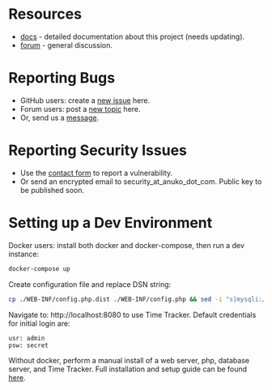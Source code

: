 # Resources

* [docs](https://www.anuko.com/time-tracker/features.htm) - detailed documentation about this project (needs updating).
* [forum](https://www.anuko.com/forum/viewforum.php?f=4) - general discussion.


# Reporting Bugs

* GitHub users: create a [new issue](https://github.com/anuko/timetracker/issues) here.
* Forum users: post a [new topic](https://www.anuko.com/forum/viewforum.php?f=4) here.
* Or, send us a [message](https://www.anuko.com/contact.htm).


# Reporting Security Issues

* Use the [contact form](https://www.anuko.com/contact.htm) to report a vulnerability.
* Or send an encrypted email to security_at_anuko_dot_com. Public key to be published soon.


# Setting up a Dev Environment

Docker users: install both docker and docker-compose, then run a dev instance:
```bash
docker-compose up
```
Create configuration file and replace DSN string:
```bash
cp ./WEB-INF/config.php.dist ./WEB-INF/config.php && sed -i "s|mysqli://root:no@localhost/dbname|mysqli://anuko_user:anuko_pw@anuko_db/timetracker|g" ./WEB-INF/config.php
```
Navigate to: http://localhost:8080 to use Time Tracker. Default credentials for initial login are:
```
usr: admin
psw: secret
```

Without docker, perform a manual install of a web server, php, database server, and Time Tracker. Full installation and setup guide can be found [here](https://www.anuko.com/time-tracker/install-guide/index.htm).
